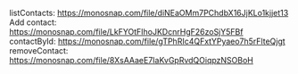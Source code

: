 listContacts: https://monosnap.com/file/diNEaOMm7PChdbX16JjKLo1kjjet13
Add contact: https://monosnap.com/file/LkFYOtFIhoJKDcnrHgF26zoSjY5FBf
contactById: https://monosnap.com/file/gTPhRIc4QFxtYPyaeo7h5rFlteQjgt
removeContact: https://monosnap.com/file/8XsAAaeE7IaKvGpRvdQOiqpzNSOBoH
